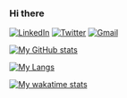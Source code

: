 ### Hi there 

<p>
  <a href="https://www.linkedin.com/in/vafanat/" target="_blank"><img alt="LinkedIn" src="https://img.shields.io/badge/linkedin-%230077B5.svg?&style=for-the-badge&logo=linkedin&logoColor=white" /></a>
<a href="https://twitter.com/augmentx_zw" target="_blank"><img alt="Twitter" src="https://img.shields.io/badge/twitter-%231DA1F2.svg?&style=for-the-badge&logo=twitter&logoColor=white" /></a>
<a href="https://vafanat@gmail.com"><img alt="Gmail" src="https://img.shields.io/badge/Gmail-D14836?style=for-the-badge&logo=gmail&logoColor=white" /></a>
</p>


[![My GitHub stats](https://github-readme-stats.vercel.app/api?username=Augmentx-zw)](https://github.com/anuraghazra/github-readme-stats)

[![My Langs](https://github-readme-stats.vercel.app/api/top-langs/?username=Augmentx-zw)](https://github.com/anuraghazra/github-readme-stats)

[![My wakatime stats](https://github-readme-stats.vercel.app/api/wakatime?username=Augmentx-zw)](https://github.com/anuraghazra/github-readme-stats)




<!--
**Augmentx-zw/Augmentx-zw** is a ✨ _special_ ✨ repository because its `README.md` (this file) appears on your GitHub profile.

Here are some ideas to get you started:

- 🔭 I’m currently working on ...
- 🌱 I’m currently learning ...
- 👯 I’m looking to collaborate on ...
- 🤔 I’m looking for help with ...
- 💬 Ask me about ...
- 📫 How to reach me: ...
- 😄 Pronouns: ...
- ⚡ Fun fact: ...
-->
